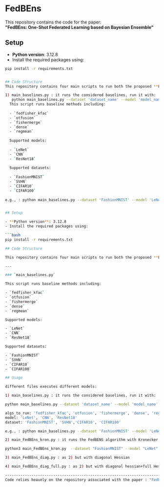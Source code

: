 # FedBEns

This repository contains the code for the paper:  
**"FedBEns: One-Shot Federated Learning based on Bayesian Ensemble"**

## Setup

- **Python version**: 3.12.8  
- Install the required packages using:

```bash
pip install -r requirements.txt


## Code Structure
This repository contains four main scripts to run both the proposed **FedBEns** algorithm and several baseline methods.

1) main_baselines.py : it runs the considered baselines, run it with:
   python main_baselines.py --dataset 'dataset_name' --model 'model_name' --num_clients n_clients --local_epochs n_epochs --alpha= alpha_value --seed s --algs_to_run 'alg_name' 
  This script runs baseline methods including:
  
  - `fedfisher_kfac`
  - `otfusion`
  - `fishermerge`
  - `dense`
  - `regmean`
  
  Supported models:
  
  - `LeNet`
  - `CNN`
  - `ResNet18`
  
  Supported datasets:
  
  - `FashionMNIST`
  - `SVHN`
  - `CIFAR10`
  - `CIFAR100`
    
e.g., : python main_baselines.py --dataset 'FashionMNIST' --model 'LeNet' --num_clients 5 --local_epochs 20 --alpha=0.1 --seed 1000 --algs_to_run 'fedfisher_kfac'


## Setup

- **Python version**: 3.12.8  
- Install the required packages using:

```bash
pip install -r requirements.txt

## Code Structure

This repository contains four main scripts to run both the proposed **FedBEns** algorithm and several baseline methods.

---

### `main_baselines.py`

This script runs baseline methods including:

- `fedfisher_kfac`
- `otfusion`
- `fishermerge`
- `dense`
- `regmean`

Supported models:

- `LeNet`
- `CNN`
- `ResNet18`

Supported datasets:

- `FashionMNIST`
- `SVHN`
- `CIFAR10`
- `CIFAR100`

## Usage

different files executes different models:

1) main_baselines.py : it runs the considered baselines, run it with:

python main_baselines.py --dataset 'dataset_name' --model 'model_name' --num_clients n_clients --local_epochs n_epochs --alpha= alpha_value --seed s --algs_to_run 'alg_name' 

algs_to_run: 'fedfisher_kfac', 'otfusion', 'fishermerge', 'dense', 'regmean'
model: 'LeNet', 'CNN', 'ResNet18'
dataset: 'FashionMNIST', 'SVHN','CIFAR10', 'CIFAR100'

e.g., : python main_baselines.py --dataset 'FashionMNIST' --model 'LeNet' --num_clients 5 --local_epochs 20 --alpha=0.1 --seed 1000 --algs_to_run 'fedfisher_kfac'

2) main_FedBEns_kron.py : it runs the FedBENS algorithm with Kronecker factorization of the Hessian. The command follows the previous logic. As an exemple:

python3 main_FedBEns_kron.py  --dataset "FashionMNIST" --model "LeNet" --seed=666 --local_epochs=20 --alpha=0.1 --temperature=0.1 --num_clients=5 --n_mixtures 3 --weights False --local_ens=1 --val_at_server True 

3) main_FedBEns_diag.py : as 2) but with diagonal Hessian

4) main_FedBEns_diag_full.py : as 2) but with diagonal hessian+full Hessian for the last layer

----------------------------------------------------------------------------------------------
Code relies heavely on the repository associated with the paper : "FedFisher: Leveraging Fisher Information for One-Shot Federated Learning" by Divyansh Jhunjhunwala, Shiqiang Wang, and Gauri Joshi, published in AISTATS 2024.
